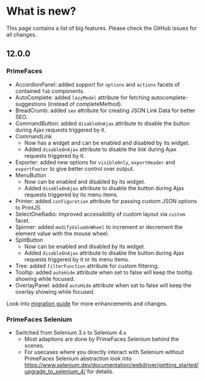# What is new?

This page contains a list of big features. Please check the GitHub issues for all changes.

## 12.0.0

### PrimeFaces

* AccordionPanel: added support for `options` and `actions` facets of contained `Tab` components.
* AutoComplete: added `lazyModel` attribute for fetching autocomplete-suggestions (instead of completeMethod).
* BreadCrumb: added `seo` attribute for creating JSON Link Data for better SEO.
* CommandButton: added `disableOnAjax` attribute to disable the button during Ajax requests triggered by it.
* CommandLink
  * Now has a widget and can be enabled and disabled by its widget.
  * Added `disableOnAjax` attribute to disable the link during Ajax requests triggered by it.
* Exporter: added new options for `visibleOnly`, `exportHeader` and `exportFooter` to give better control over output.
* MenuButton
  * Now can be enabled and disabled by its widget.
  * Added `disableOnAjax` attribute to disable the button during Ajax requests triggered by its menu items.
* Printer: added `configuration` attribute for passing custom JSON options to PrintJS.
* SelectOneRadio: improved accessibility of custom layout via `custom` facet.
* Spinner: added `modifyValueOnWheel` to increment or decrement the element value with the mouse wheel.
* SplitButton
  * Now can be enabled and disabled by its widget.
  * Added `disableOnAjax` attribute to disable the button during Ajax requests triggered by it or its menu items.
* Tree: added `filterFunction` attribute for custom filtering.
* Tooltip: added `autoHide` attribute when set to false will keep the tooltip showing while focused.
* OverlayPanel: added `autoHide` attribute when set to false will keep the overlay showing while focused.

Look into [migration guide](https://primefaces.github.io/primefaces/12_0_0/#/../migrationguide/12_0_0) for more enhancements and changes.

### PrimeFaces Selenium 

* Switched from Selenium 3.x to Selenium 4.x
  * Most adaptions are done by PrimeFaces Selenium behind the scenes.
  * For usecases where you directly interact with Selenium without PrimeFaces Selenium abstraction look into https://www.selenium.dev/documentation/webdriver/getting_started/upgrade_to_selenium_4/ for details.
